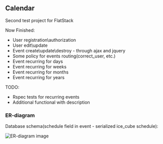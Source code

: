 ## Calendar

Second test project for FlatStack

Now Finished:

- User registration\authorization
- User edit\update
- Event create\update\destroy - through ajax and jquery
- Some policy for events routing(correct_user, etc.)
- Event recurring for days
- Event recurring for weeks
- Event recurring for months
- Event recurring for years

TODO:

- Rspec tests for recurring events
- Additional functional with description

### ER-diagram

Database schema(schedule field in event - serialized ice_cube schedule):

![ER-diagram image](https://res.cloudinary.com/djfhtqjzs/image/upload/v1474139508/Calendar_wgohe6.png)

